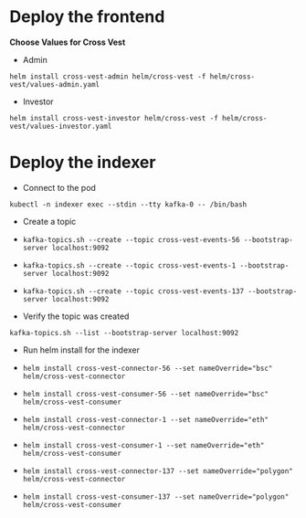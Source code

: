 # Deploy the frontend
**Choose Values for Cross Vest**

- Admin

`helm install cross-vest-admin helm/cross-vest -f helm/cross-vest/values-admin.yaml`

- Investor

`helm install cross-vest-investor helm/cross-vest -f helm/cross-vest/values-investor.yaml`

# Deploy the indexer

- Connect to the pod

`kubectl -n indexer exec --stdin --tty kafka-0 -- /bin/bash`

- Create a topic

- `kafka-topics.sh --create --topic cross-vest-events-56 --bootstrap-server localhost:9092`
- `kafka-topics.sh --create --topic cross-vest-events-1 --bootstrap-server localhost:9092`
- `kafka-topics.sh --create --topic cross-vest-events-137 --bootstrap-server localhost:9092`

- Verify the topic was created

`kafka-topics.sh --list --bootstrap-server localhost:9092`

- Run helm install for the indexer

- `helm install cross-vest-connector-56 --set nameOverride="bsc" helm/cross-vest-connector`
- `helm install cross-vest-consumer-56 --set nameOverride="bsc" helm/cross-vest-consumer`

- `helm install cross-vest-connector-1 --set nameOverride="eth" helm/cross-vest-connector`
- `helm install cross-vest-consumer-1 --set nameOverride="eth" helm/cross-vest-consumer`

- `helm install cross-vest-connector-137 --set nameOverride="polygon" helm/cross-vest-connector`
- `helm install cross-vest-consumer-137 --set nameOverride="polygon" helm/cross-vest-consumer`
